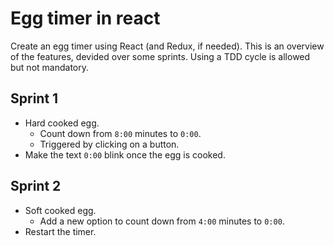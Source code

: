 # Egg timer in react

Create an egg timer using React (and Redux, if needed). This is an overview of the features, devided over some sprints. Using a TDD cycle is allowed but not mandatory.

## Sprint 1
- Hard cooked egg.
  - Count down from `8:00` minutes to `0:00`.
  - Triggered by clicking on a button.
- Make the text `0:00` blink once the egg is cooked.

## Sprint 2

- Soft cooked egg.
  - Add a new option to count down from `4:00` minutes to `0:00`.
- Restart the timer.